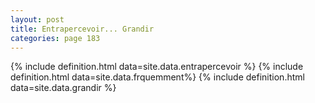 ```yaml
---
layout: post
title: Entrapercevoir... Grandir
categories: page 183
---
```


{% include definition.html data=site.data.entrapercevoir %}
{% include definition.html data=site.data.frquemment%}
{% include definition.html data=site.data.grandir %}

